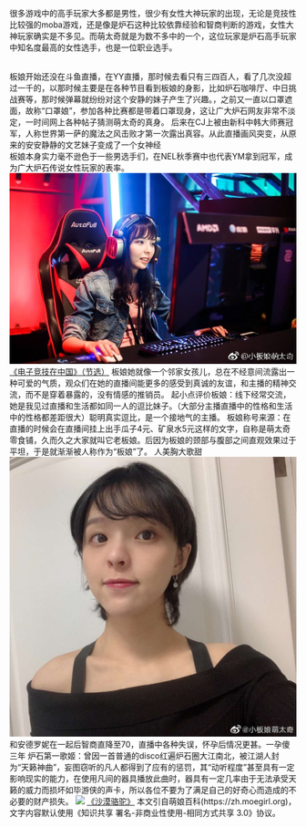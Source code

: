  <html>
     <head>
         <title>板娘</title>
     </head>
     <body>
         <br>很多游戏中的高手玩家大多都是男性，很少有女性大神玩家的出现，无论是竞技性比较强的moba游戏，还是像是炉石这种比较依靠经验和智商判断的游戏，女性大神玩家确实是不多见。而萌太奇就是为数不多中的一个，这位玩家是炉石高手玩家中知名度最高的女性选手，也是一位职业选手。</p>
         <br>板娘开始还没在斗鱼直播，在YY直播，那时候去看只有三四百人，看了几次没超过一千的，以那时候主要是在各种节目看到板娘的身影，比如炉石咖啡厅、中日挑战赛等，那时候弹幕就纷纷对这个安静的妹子产生了兴趣。，之前又一直以口罩遮面，故称“口罩娘”，参加各种比赛都是带着口罩现身，这让广大炉石网友非常不淡定，一时间网上各种帖子猜测萌太奇的真身。
后来在CJ上被由新科中韩大师赛冠军，人称世界第一萨的魔法之风击败才第一次露出真容。从此直播画风突变，从原来的安安静静的文艺妹子变成了一个女神经
         <br>板娘本身实力毫不逊色于一些男选手们，在NEL秋季赛中也代表YM拿到冠军，成为广大炉石传说女性玩家的表率。
         <img src="板娘[1].jpg">
         <a href="http://t.cn/A6ZOme1p?m=4489278397036878&u=6062063357">《电子竞技在中国》（节选）</a>
板娘她就像一个邻家女孩儿，总在不经意间流露出一种可爱的气质，观众们在她的直播间能更多的感受到真诚的友谊，和主播的精神交流，而不是穿着暴露的，没有情感的推销员。
起小点评价板娘：线下经常交流，她是我见过直播和生活都如同一人的逗比妹子。（大部分主播直播中的性格和生活中的性格都差距很大）聪明真实逗比，是一个接地气的主播。
板娘称号来源：在直播的时候会在直播间挂上出手瓜子4元、矿泉水5元这样的文字，自称是萌太奇零食铺，久而久之大家就叫它老板娘。后因为板娘的颈部与腹部之间直观效果过于平坦，于是就渐渐被人称作为“板娘”了。
人美胸大歌甜
         <img src="板娘(3).jpg">
         <br>和安德罗妮在一起后智商直降至70，直播中各种失误，怀孕后情况更甚。一孕傻三年
炉石第一歌姬：曾因一首普通的disco红遍炉石圈大江南北，被江湖人封为“天籁神曲”，妄图窃听的凡人都得到了应有的惩罚，其“动听程度”甚至具有一定影响现实的能力，在使用凡间的器具播放此曲时，器具有一定几率由于无法承受天籁的威力而损坏如毕游侠的声卡，所以各位不要为了满足自己的好奇心而造成的不必要的财产损失。
         <img src="板娘(1)">
         <a href="http://t.cn/ELl4wg5?m=4311669725201509&u=3211798100">《沙漠骆驼》</a>
         <label>本文引自萌娘百科(https://zh.moegirl.org)，文字内容默认使用《知识共享 署名-非商业性使用-相同方式共享 3.0》协议。</lebel>
      </body>
  </html>

